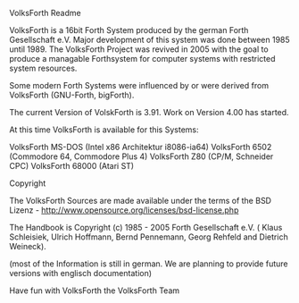 VolksForth Readme

VolksForth is a 16bit Forth System produced by the german Forth Gesellschaft e.V. Major development
of this system was done between 1985 until 1989. The VolksForth Project was revived in 2005 with
the goal to produce a managable Forthsystem for computer systems with restricted system resources.

Some modern Forth Systems were influenced by or were derived from VolksForth (GNU-Forth, bigForth).

The current Version of VolskForth is 3.91. Work on Version 4.00 has started.

At this time VolksForth is available for this Systems:

VolksForth MS-DOS (Intel x86 Architektur i8086-ia64)
VolksForth 6502 (Commodore 64, Commodore Plus 4)
VolksForth Z80 (CP/M, Schneider CPC)
VolksForth 68000 (Atari ST)

Copyright

The VolksForth Sources are made available under the terms of the
BSD Lizenz - http://www.opensource.org/licenses/bsd-license.php

The Handbook is Copyright (c) 1985 - 2005 Forth Gesellschaft
e.V. ( Klaus Schleisiek, Ulrich Hoffmann, Bernd Pennemann, Georg Rehfeld
and Dietrich Weineck).

(most of the Information is still in german. We are planning to provide future versions with englisch documentation)

Have fun with VolksForth
the VolksForth Team


